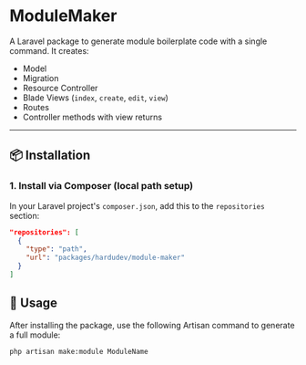 # ModuleMaker

A Laravel package to generate module boilerplate code with a single command. It creates:

- Model
- Migration
- Resource Controller
- Blade Views (`index`, `create`, `edit`, `view`)
- Routes
- Controller methods with view returns

---

## 📦 Installation

### 1. Install via Composer (local path setup)

In your Laravel project's `composer.json`, add this to the `repositories` section:

```json
"repositories": [
  {
    "type": "path",
    "url": "packages/hardudev/module-maker"
  }
]
````
## 🚀 Usage

After installing the package, use the following Artisan command to generate a full module:

```bash
php artisan make:module ModuleName


